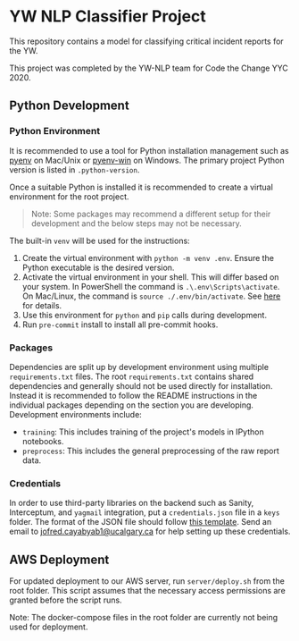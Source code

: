 # YW NLP Classifier Project

This repository contains a model for classifying critical incident reports for the YW.

This project was completed by the YW-NLP team for Code the Change YYC 2020.

## Python Development

### Python Environment

It is recommended to use a tool for Python installation management such as [pyenv](https://github.com/pyenv/pyenv) on Mac/Unix or [pyenv-win](https://github.com/pyenv-win/pyenv-win) on Windows. The primary project Python version is listed in `.python-version`.

Once a suitable Python is installed it is recommended to create a virtual environment for the root project.

> Note: Some packages may recommend a different setup for their development and the below steps may not be necessary.

The built-in `venv` will be used for the instructions:

1. Create the virtual environment with `python -m venv .env`. Ensure the Python executable is the desired version.
2. Activate the virtual environment in your shell. This will differ based on your system. In PowerShell the command is `.\.env\Scripts\activate`. On Mac/Linux, the command is `source ./.env/bin/activate`. See [here](https://docs.python.org/3/library/venv.html#creating-virtual-environments) for details.
3. Use this environment for `python` and `pip` calls during development.
4. Run `pre-commit` install to install all pre-commit hooks.

### Packages

Dependencies are split up by development environment using multiple `requirements.txt` files. The root `requirements.txt` contains shared dependencies and generally should not be used directly for installation. Instead it is recommended to follow the README instructions in the individual packages depending on the section you are developing. Development environments include:

- `training`: This includes training of the project's models in IPython notebooks.
- `preprocess`: This includes the general preprocessing of the raw report data.

### Credentials

In order to use third-party libraries on the backend such as Sanity, Interceptum, and `yagmail` integration, put a `credentials.json` file in a `keys` folder. The format of the JSON file should follow [this template](https://gist.github.com/JCayabyab/93d6a2a010096d4ae6738d492d4624d8). Send an email to [jofred.cayabyab1@ucalgary.ca](mailto:jofred.cayabyab1@ucalgary.ca) for help setting up these credentials.

## AWS Deployment

For updated deployment to our AWS server, run `server/deploy.sh` from the root folder. This script assumes that the necessary access permissions are granted before the script runs.

Note: The docker-compose files in the root folder are currently not being used for deployment.
